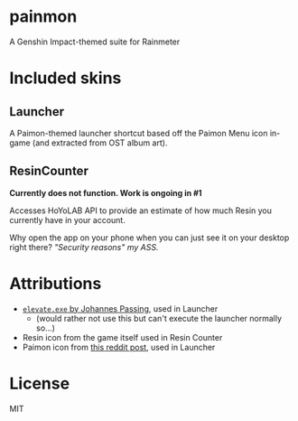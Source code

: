 # painmon
A Genshin Impact-themed suite for Rainmeter

# Included skins
## Launcher
A Paimon-themed launcher shortcut based off the Paimon Menu icon in-game (and extracted from OST album art).

## ResinCounter

**Currently does not function. Work is ongoing in #1**

Accesses HoYoLAB API to provide an estimate of how much Resin you currently have in your account.

Why open the app on your phone when you can just see it on your desktop right there? *"Security reasons" my ASS.*

# Attributions
- [`elevate.exe` by Johannes Passing](https://github.com/jpassing/elevate), used in Launcher
  - (would rather not use this but can't execute the launcher normally so...)
- Resin icon from the game itself used in Resin Counter
- Paimon icon from [this reddit post](https://www.reddit.com/r/Genshin_Impact/comments/xlrg4a/minimal_paimon_wallpaper_stellar_moments_art/), used in Launcher

# License
MIT
